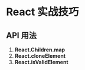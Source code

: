# React 实战技巧

## API 用法

1. **React.Children.map**
2. **React.cloneElement**
3. **React.isValidElement**